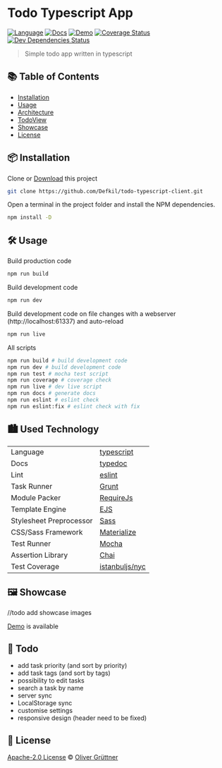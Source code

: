 # Todo Typescript App
[![Language](https://img.shields.io/badge/language-typescript-blue.svg)](https://www.typescriptlang.org/)
[![Docs](https://badgen.net/badge/docs/online/blue)](https://defkil.github.io/todo-typescript-client/main/docs/)
[![Demo](https://img.shields.io/static/v1?label=demo&color=blue&message=online)](https://defkil.github.io/todo-typescript-client/main/)
[![Coverage Status](https://coveralls.io/repos/github/Defkil/todo-typescript-client/badge.svg?branch=main)](https://coveralls.io/github/Defkil/todo-typescript-client?branch=main)
[![Dev Dependencies Status](https://david-dm.org/defkil/todo-typescript-client/dev-status.svg)](https://david-dm.org/defkil/todo-typescript-client?type=dev)
> Simple todo app written in typescript

## :books: Table of Contents
- [Installation](#package-installation)
- [Usage](#hammer_and_wrench-usage)
- [Architecture](#cityscape-used-technology)
- [TodoView](#memo-todo)
- [Showcase](#framed_picture-showcase)
- [License](#scroll-license)

## :package: Installation
Clone or [Download](https://github.com/Defkil/todo-typescript-client/archive/main.zip) this project
```sh
git clone https://github.com/Defkil/todo-typescript-client.git
```
Open a terminal in the project folder and install the NPM dependencies.
```sh
npm install -D
```

## :hammer_and_wrench: Usage
Build production code
```sh
npm run build
```
Build development code
```sh
npm run dev
```
Build development code on file changes with a webserver (http://localhost:61337) and auto-reload
```sh
npm run live
```
All scripts
```sh
npm run build # build development code
npm run dev # build development code
npm run test # mocha test script
npm run coverage # coverage check
npm run live # dev live script
npm run docs # generate docs
npm run eslint # eslint check
npm run eslint:fix # eslint check with fix
```

## :cityscape: Used Technology
| | |
|:--------------|:-------------|
|Language|[typescript](https://www.typescriptlang.org/)|
|Docs|[typedoc](https://typedoc.org/)|
|Lint|[eslint](https://eslint.org/)|
|Task Runner|[Grunt](https://gruntjs.com/)|
|Module Packer|[RequireJs](https://requirejs.org/)|
|Template Engine|[EJS](https://ejs.co/)|
|Stylesheet Preprocessor|[Sass](https://sass-lang.com/)|
|CSS/Sass Framework|[Materialize](https://materializecss.com/)|
|Test Runner|[Mocha](https://mochajs.org/)|
|Assertion Library|[Chai](https://www.chaijs.com/)|
|Test Coverage|[istanbuljs/nyc](https://github.com/istanbuljs/nyc)|

## :framed_picture: Showcase
//todo add showcase images

[Demo](https://defkil.github.io/todo-typescript-client/main/) is available

## :memo: Todo
- add task priority (and sort by priority)
- add task tags (and sort by tags)
- possibility to edit tasks
- search a task by name
- server sync
- LocalStorage sync
- customise settings
- responsive design (header need to be fixed)

## :scroll: License
[Apache-2.0 License](https://github.com/Defkil/todo-typescript-client/blob/main/LICENSE) © [Oliver Grüttner](https://github.com/defkil/)
